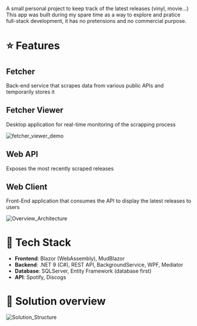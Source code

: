 A small personal project to keep track of the latest releases (vinyl, movie...)  
This app was built during my spare time as a way to explore and pratice full-stack development, it has no pretensions and no commercial purpose.

# :star: Features

 ## Fetcher
 Back-end service that scrapes data from various public APIs and temporarily stores it  
 
 ## Fetcher Viewer
 Desktop application for real-time monitoring of the scrapping process  
 
 ![fetcher_viewer_demo](https://github.com/user-attachments/assets/fecac2a7-e383-4d88-8fbf-418361789c07)

 
 ## Web API
 Exposes the most recently scraped releases  
 
 ## Web Client
 Front-End application that consumes the API to display the latest releases to users  

![Overview_Architecture](https://github.com/user-attachments/assets/bfef2dd4-f1c2-47f9-abac-045b89d63285)  


# :rocket: Tech Stack

- **Frontend**: Blazor (WebAssembly), MudBlazor  
- **Backend**: .NET 9 (C#), REST API, BackgroundService, WPF, Mediator  
- **Database**: SQLServer, Entity Framework (database first)  
- **API**: Spotify, Discogs  

# :wrench: Solution overview  

![Solution_Structure](https://github.com/user-attachments/assets/af7090cb-c389-4ec8-a092-2f5eb301167d)

